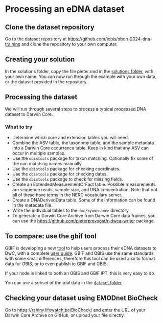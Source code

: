 # Processing an eDNA dataset

## Clone the dataset repository

Go to the dataset repository at <https://github.com/iobis/obon-2024-dna-training> and clone the repository to your own computer.

## Creating your solution

In the solutions folder, copy the file pieter.rmd in the [solutions folder](solutions/pieter.rmd), with your own name. You can now run through the example with your own data, or the dataset provided in the repository. 

## Processing the dataset

We will run through several steps to process a typical processed DNA dataset to Darwin Core.

### What to try

- Determine which core and extension tables you will need.
- Combine the ASV table, the taxonomy table, and the sample metadata into a Darwin Core occurrence table. Keep in kind that any ASV can occur in multiple samples.
- Use the `obistools` package for taxon matching. Optionally fix some of the non matching names manually.
- Use the `obistools` package for checking coordinates.
- Use the `obistools` package for checking dates.
- Use the `obistools` package to check for missing fields.
- Create an ExtendedMeasurementOrFact table. Possible measurements are sequence reads, sample size, and DNA concentration. Note that not all of these have terms in the NERC vocabulary server.
- Create a DNADerivedData table. Some of the information can be found in the metadata file.
- Write the individual tables to the `dwc/<yourname>` directory.
- To generate a Darwin Core Archive from Darwin Core data frames, you can use the <https://github.com/pieterprovoost/r-dwca-writer> package.

## To compare: use the gbif tool

GBIF is developing a new [tool](https://mdt.gbif-uat.org/) to help users process their eDNA datasets to DwC, with a complete [user guide](https://docs.gbif-uat.org/mdt-user-guide/en/). GBIF and OBIS use the same standards with some small differences, therefore this tool can be used also to format data for OBIS, or to even publish to GBIF and OBIS. 

If your node is linked to both an OBIS and GBIF IPT, this is very easy to do. 

You can use a subset of the trial data in the [dataset folder](./dataset/dataset_subset_gbif_tool/)


## Checking your dataset using EMODnet BioCheck

Go to <https://rshiny.lifewatch.be/BioCheck/> and enter the URL of your Darwin Core Archive on GitHub, or upload your file directly.


